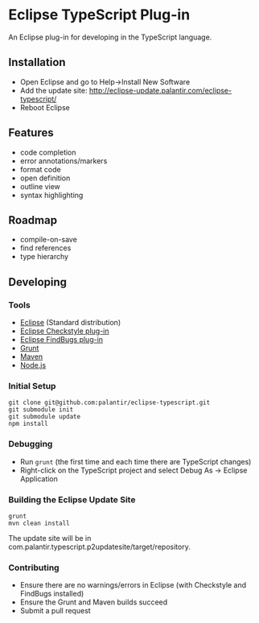 # Eclipse TypeScript Plug-in

An Eclipse plug-in for developing in the TypeScript language.

## Installation
* Open Eclipse and go to Help->Install New Software
* Add the update site: http://eclipse-update.palantir.com/eclipse-typescript/
* Reboot Eclipse

## Features
* code completion
* error annotations/markers
* format code
* open definition
* outline view
* syntax highlighting

## Roadmap
* compile-on-save
* find references
* type hierarchy

## Developing

### Tools
* [Eclipse](http://www.eclipse.org/downloads/) (Standard distribution)
* [Eclipse Checkstyle plug-in](http://eclipse-cs.sourceforge.net/)
* [Eclipse FindBugs plug-in](http://findbugs.sourceforge.net/)
* [Grunt](http://gruntjs.com/)
* [Maven](http://maven.apache.org/)
* [Node.js](http://nodejs.org/)

### Initial Setup
    git clone git@github.com:palantir/eclipse-typescript.git
    git submodule init
    git submodule update
    npm install

### Debugging
* Run `grunt` (the first time and each time there are TypeScript changes)
* Right-click on the TypeScript project and select Debug As -> Eclipse Application

### Building the Eclipse Update Site
    grunt
    mvn clean install
The update site will be in com.palantir.typescript.p2updatesite/target/repository.

### Contributing
* Ensure there are no warnings/errors in Eclipse (with Checkstyle and FindBugs installed)
* Ensure the Grunt and Maven builds succeed
* Submit a pull request
